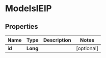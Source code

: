 
# ModelsIEIP

## Properties
Name | Type | Description | Notes
------------ | ------------- | ------------- | -------------
**id** | **Long** |  |  [optional]



